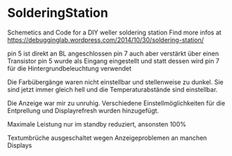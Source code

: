 # SolderingStation
Schemetics and Code for a DIY weller soldering station
Find more infos at https://debugginglab.wordpress.com/2014/10/30/soldering-station/

pin 5 ist direkt an BL angeschlossen
pin 7 auch aber verstärkt über einen Transistor
pin 5 wurde als Eingang eingestellt und statt dessen wird pin 7 für die
Hintergrundbeleuchtung verwendet

Die Farbübergänge waren nicht einstellbar und stellenweise zu dunkel.
Sie sind jetzt immer gleich hell und die Temperaturabstände sind
einstellbar.

Die Anzeige war mir zu unruhig. Verschiedene Einstellmöglichkeiten für
die Entprellung und Displayrefresh wurden hinzugefügt.

Maximale Leistung nur im standby reduziert, ansonsten 100%

Textumbrüche ausgeschaltet wegen Anzeigeproblemen an manchen Displays

